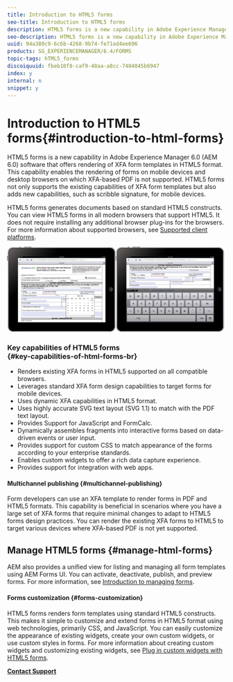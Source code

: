 ```yaml
---
title: Introduction to HTML5 forms
seo-title: Introduction to HTML5 forms
description: HTML5 forms is a new capability in Adobe Experience Manager 6.0 (AEM 6.0) software that offers rendering of XFA form templates in HTML5 format. 
seo-description: HTML5 forms is a new capability in Adobe Experience Manager 6.0 (AEM 6.0) software that offers rendering of XFA form templates in HTML5 format. 
uuid: 94a380c9-6c6b-4268-9b74-fe71ed4ee696
products: SG_EXPERIENCEMANAGER/6.4/FORMS
topic-tags: hTML5_forms
discoiquuid: fbeb10f8-caf9-48aa-a8cc-7404045b6947
index: y
internal: n
snippet: y
---
```


# Introduction to HTML5 forms{#introduction-to-html-forms}

HTML5 forms is a new capability in Adobe Experience Manager 6.0 (AEM 6.0) software that offers rendering of XFA form templates in HTML5 format. This capability enables the rendering of forms on mobile devices and desktop browsers on which XFA-based PDF is not supported. HTML5 forms not only supports the existing capabilities of XFA form templates but also adds new capabilities, such as scribble signature, for mobile devices.

HTML5 forms generates documents based on standard HTML5 constructs. You can view HTML5 forms in all modern browsers that support HTML5. It does not require installing any additional browser plug-ins for the browsers. For more information about supported browsers, see [Supported client platforms](http://adobe.com/go/learn_aemforms_supportedplatforms_63).

![](assets/mobile_form_on_an_ipad_date_14.png)

### Key capabilities of HTML5 forms <br> {#key-capabilities-of-html-forms-br}

* Renders existing XFA forms in HTML5 supported on all compatible browsers.
* Leverages standard XFA form design capabilities to target forms for mobile devices.
* Uses dynamic XFA capabilities in HTML5 format.
* Uses highly accurate SVG text layout (SVG 1.1) to match with the PDF text layout.
* Provides Support for JavaScript and FormCalc.  
* Dynamically assembles fragments into interactive forms based on data-driven events or user input.
* Provides support for custom CSS to match appearance of the forms according to your enterprise standards.
* Enables custom widgets to offer a rich data capture experience.
* Provides support for integration with web apps.

#### Multichannel publishing {#multichannel-publishing}

Form developers can use an XFA template to render forms in PDF and HTML5 formats. This capability is beneficial in scenarios where you have a large set of XFA forms that require minimal changes to adapt to HTML5 forms design practices. You can render the existing XFA forms to HTML5 to target various devices where XFA-based PDF is not yet supported.

## Manage HTML5 forms {#manage-html-forms}

AEM also provides a unified view for listing and managing all form templates using AEM Forms UI. You can activate, deactivate, publish, and preview forms. For more information, see [Introduction to managing forms](../../forms/using/introduction-managing-forms.md).

#### Forms customization {#forms-customization}

HTML5 forms renders form templates using standard HTML5 constructs. This makes it simple to customize and extend forms in HTML5 format using web technologies, primarily CSS, and JavaScript. You can easily customize the appearance of existing widgets, create your own custom widgets, or use custom styles in forms. For more information about creating custom widgets and customizing existing widgets, see [Plug in custom widgets with HTML5 forms](../../forms/using/custom-widgets.md).

[**Contact Support**](https://www.adobe.com/account/sign-in.supportportal.html)
